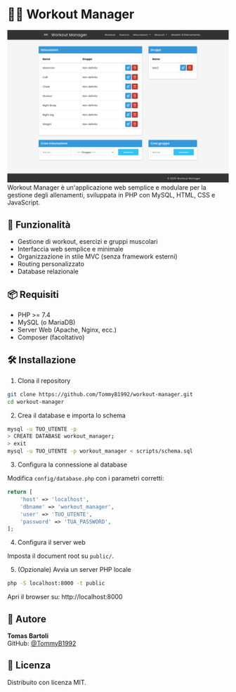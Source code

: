# 🏋️‍♂️ Workout Manager
<img src="preview.png" alt="Anteprima dell'app" width="600">
Workout Manager è un'applicazione web semplice e modulare per la gestione degli allenamenti, sviluppata in PHP con MySQL, HTML, CSS e JavaScript.

## 🚀 Funzionalità

- Gestione di workout, esercizi e gruppi muscolari
- Interfaccia web semplice e minimale
- Organizzazione in stile MVC (senza framework esterni)
- Routing personalizzato
- Database relazionale

## 📦 Requisiti

- PHP >= 7.4
- MySQL (o MariaDB)
- Server Web (Apache, Nginx, ecc.)
- Composer (facoltativo)

## 🛠️ Installazione

1. Clona il repository

```bash
git clone https://github.com/TommyB1992/workout-manager.git
cd workout-manager
```

2. Crea il database e importa lo schema

```bash
mysql -u TUO_UTENTE -p
> CREATE DATABASE workout_manager;
> exit
mysql -u TUO_UTENTE -p workout_manager < scripts/schema.sql
```

3. Configura la connessione al database

Modifica `config/database.php` con i parametri corretti:

```php
return [
    'host' => 'localhost',
    'dbname' => 'workout_manager',
    'user' => 'TUO_UTENTE',
    'password' => 'TUA_PASSWORD',
];
```

4. Configura il server web

Imposta il document root su `public/`.  

5. (Opzionale) Avvia un server PHP locale

```bash
php -S localhost:8000 -t public
```

Apri il browser su: http://localhost:8000

## 👤 Autore

**Tomas Bartoli**  
GitHub: [@TommyB1992](https://github.com/TommyB1992)

## 📝 Licenza

Distribuito con licenza MIT.
